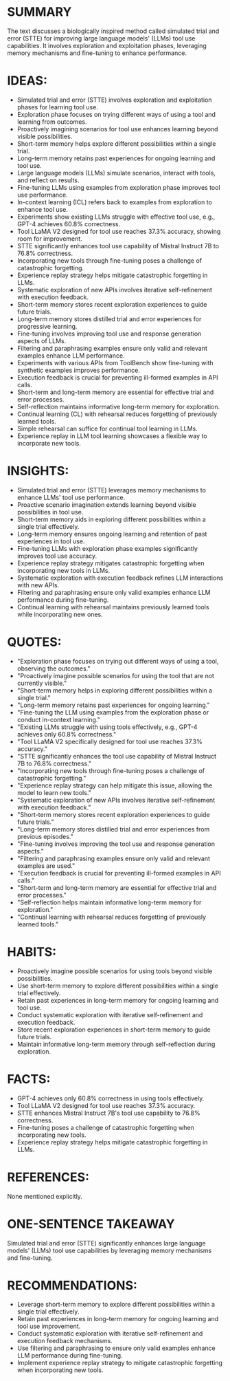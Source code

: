 # SUMMARY
The text discusses a biologically inspired method called simulated trial and error (STTE) for improving large language models' (LLMs) tool use capabilities. It involves exploration and exploitation phases, leveraging memory mechanisms and fine-tuning to enhance performance.

# IDEAS:
- Simulated trial and error (STTE) involves exploration and exploitation phases for learning tool use.
- Exploration phase focuses on trying different ways of using a tool and learning from outcomes.
- Proactively imagining scenarios for tool use enhances learning beyond visible possibilities.
- Short-term memory helps explore different possibilities within a single trial.
- Long-term memory retains past experiences for ongoing learning and tool use.
- Large language models (LLMs) simulate scenarios, interact with tools, and reflect on results.
- Fine-tuning LLMs using examples from exploration phase improves tool use performance.
- In-context learning (ICL) refers back to examples from exploration to enhance tool use.
- Experiments show existing LLMs struggle with effective tool use, e.g., GPT-4 achieves 60.8% correctness.
- Tool LLaMA V2 designed for tool use reaches 37.3% accuracy, showing room for improvement.
- STTE significantly enhances tool use capability of Mistral Instruct 7B to 76.8% correctness.
- Incorporating new tools through fine-tuning poses a challenge of catastrophic forgetting.
- Experience replay strategy helps mitigate catastrophic forgetting in LLMs.
- Systematic exploration of new APIs involves iterative self-refinement with execution feedback.
- Short-term memory stores recent exploration experiences to guide future trials.
- Long-term memory stores distilled trial and error experiences for progressive learning.
- Fine-tuning involves improving tool use and response generation aspects of LLMs.
- Filtering and paraphrasing examples ensure only valid and relevant examples enhance LLM performance.
- Experiments with various APIs from ToolBench show fine-tuning with synthetic examples improves performance.
- Execution feedback is crucial for preventing ill-formed examples in API calls.
- Short-term and long-term memory are essential for effective trial and error processes.
- Self-reflection maintains informative long-term memory for exploration.
- Continual learning (CL) with rehearsal reduces forgetting of previously learned tools.
- Simple rehearsal can suffice for continual tool learning in LLMs.
- Experience replay in LLM tool learning showcases a flexible way to incorporate new tools.

# INSIGHTS:
- Simulated trial and error (STTE) leverages memory mechanisms to enhance LLMs' tool use performance.
- Proactive scenario imagination extends learning beyond visible possibilities in tool use.
- Short-term memory aids in exploring different possibilities within a single trial effectively.
- Long-term memory ensures ongoing learning and retention of past experiences in tool use.
- Fine-tuning LLMs with exploration phase examples significantly improves tool use accuracy.
- Experience replay strategy mitigates catastrophic forgetting when incorporating new tools in LLMs.
- Systematic exploration with execution feedback refines LLM interactions with new APIs.
- Filtering and paraphrasing ensure only valid examples enhance LLM performance during fine-tuning.
- Continual learning with rehearsal maintains previously learned tools while incorporating new ones.

# QUOTES:
- "Exploration phase focuses on trying out different ways of using a tool, observing the outcomes."
- "Proactively imagine possible scenarios for using the tool that are not currently visible."
- "Short-term memory helps in exploring different possibilities within a single trial."
- "Long-term memory retains past experiences for ongoing learning."
- "Fine-tuning the LLM using examples from the exploration phase or conduct in-context learning."
- "Existing LLMs struggle with using tools effectively, e.g., GPT-4 achieves only 60.8% correctness."
- "Tool LLaMA V2 specifically designed for tool use reaches 37.3% accuracy."
- "STTE significantly enhances the tool use capability of Mistral Instruct 7B to 76.8% correctness."
- "Incorporating new tools through fine-tuning poses a challenge of catastrophic forgetting."
- "Experience replay strategy can help mitigate this issue, allowing the model to learn new tools."
- "Systematic exploration of new APIs involves iterative self-refinement with execution feedback."
- "Short-term memory stores recent exploration experiences to guide future trials."
- "Long-term memory stores distilled trial and error experiences from previous episodes."
- "Fine-tuning involves improving the tool use and response generation aspects."
- "Filtering and paraphrasing examples ensure only valid and relevant examples are used."
- "Execution feedback is crucial for preventing ill-formed examples in API calls."
- "Short-term and long-term memory are essential for effective trial and error processes."
- "Self-reflection helps maintain informative long-term memory for exploration."
- "Continual learning with rehearsal reduces forgetting of previously learned tools."

# HABITS:
- Proactively imagine possible scenarios for using tools beyond visible possibilities.
- Use short-term memory to explore different possibilities within a single trial effectively.
- Retain past experiences in long-term memory for ongoing learning and tool use.
- Conduct systematic exploration with iterative self-refinement and execution feedback.
- Store recent exploration experiences in short-term memory to guide future trials.
- Maintain informative long-term memory through self-reflection during exploration.

# FACTS:
- GPT-4 achieves only 60.8% correctness in using tools effectively.
- Tool LLaMA V2 designed for tool use reaches 37.3% accuracy.
- STTE enhances Mistral Instruct 7B's tool use capability to 76.8% correctness.
- Fine-tuning poses a challenge of catastrophic forgetting when incorporating new tools.
- Experience replay strategy helps mitigate catastrophic forgetting in LLMs.

# REFERENCES:
None mentioned explicitly.

# ONE-SENTENCE TAKEAWAY
Simulated trial and error (STTE) significantly enhances large language models' (LLMs) tool use capabilities by leveraging memory mechanisms and fine-tuning.

# RECOMMENDATIONS:
- Leverage short-term memory to explore different possibilities within a single trial effectively.
- Retain past experiences in long-term memory for ongoing learning and tool use improvement.
- Conduct systematic exploration with iterative self-refinement and execution feedback mechanisms.
- Use filtering and paraphrasing to ensure only valid examples enhance LLM performance during fine-tuning.
- Implement experience replay strategy to mitigate catastrophic forgetting when incorporating new tools.